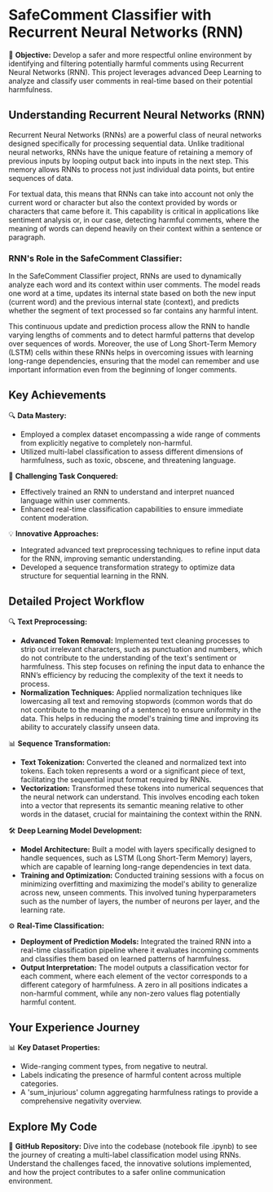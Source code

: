 
# SafeComment Classifier with Recurrent Neural Networks (RNN)

🎯 **Objective:** Develop a safer and more respectful online environment by identifying and filtering potentially harmful comments using Recurrent Neural Networks (RNN). This project leverages advanced Deep Learning to analyze and classify user comments in real-time based on their potential harmfulness.

## Understanding Recurrent Neural Networks (RNN)

Recurrent Neural Networks (RNNs) are a powerful class of neural networks designed specifically for processing sequential data. Unlike traditional neural networks, RNNs have the unique feature of retaining a memory of previous inputs by looping output back into inputs in the next step. This memory allows RNNs to process not just individual data points, but entire sequences of data.

For textual data, this means that RNNs can take into account not only the current word or character but also the context provided by words or characters that came before it. This capability is critical in applications like sentiment analysis or, in our case, detecting harmful comments, where the meaning of words can depend heavily on their context within a sentence or paragraph.

### RNN's Role in the SafeComment Classifier:

In the SafeComment Classifier project, RNNs are used to dynamically analyze each word and its context within user comments. The model reads one word at a time, updates its internal state based on both the new input (current word) and the previous internal state (context), and predicts whether the segment of text processed so far contains any harmful intent. 

This continuous update and prediction process allow the RNN to handle varying lengths of comments and to detect harmful patterns that develop over sequences of words. Moreover, the use of Long Short-Term Memory (LSTM) cells within these RNNs helps in overcoming issues with learning long-range dependencies, ensuring that the model can remember and use important information even from the beginning of longer comments.

## Key Achievements

🔍 **Data Mastery:**
  - Employed a complex dataset encompassing a wide range of comments from explicitly negative to completely non-harmful.
  - Utilized multi-label classification to assess different dimensions of harmfulness, such as toxic, obscene, and threatening language.

🌟 **Challenging Task Conquered:**
  - Effectively trained an RNN to understand and interpret nuanced language within user comments.
  - Enhanced real-time classification capabilities to ensure immediate content moderation.

💡 **Innovative Approaches:**
  - Integrated advanced text preprocessing techniques to refine input data for the RNN, improving semantic understanding.
  - Developed a sequence transformation strategy to optimize data structure for sequential learning in the RNN.

## Detailed Project Workflow

🔍 **Text Preprocessing:**
  - **Advanced Token Removal:** Implemented text cleaning processes to strip out irrelevant characters, such as punctuation and numbers, which do not contribute to the understanding of the text's sentiment or harmfulness. This step focuses on refining the input data to enhance the RNN’s efficiency by reducing the complexity of the text it needs to process.
  - **Normalization Techniques:** Applied normalization techniques like lowercasing all text and removing stopwords (common words that do not contribute to the meaning of a sentence) to ensure uniformity in the data. This helps in reducing the model's training time and improving its ability to accurately classify unseen data.

📊 **Sequence Transformation:**
  - **Text Tokenization:** Converted the cleaned and normalized text into tokens. Each token represents a word or a significant piece of text, facilitating the sequential input format required by RNNs.
  - **Vectorization:** Transformed these tokens into numerical sequences that the neural network can understand. This involves encoding each token into a vector that represents its semantic meaning relative to other words in the dataset, crucial for maintaining the context within the RNN.

🛠️ **Deep Learning Model Development:**
  - **Model Architecture:** Built a model with layers specifically designed to handle sequences, such as LSTM (Long Short-Term Memory) layers, which are capable of learning long-range dependencies in text data.
  - **Training and Optimization:** Conducted training sessions with a focus on minimizing overfitting and maximizing the model's ability to generalize across new, unseen comments. This involved tuning hyperparameters such as the number of layers, the number of neurons per layer, and the learning rate.

⚙️ **Real-Time Classification:**
  - **Deployment of Prediction Models:** Integrated the trained RNN into a real-time classification pipeline where it evaluates incoming comments and classifies them based on learned patterns of harmfulness.
  - **Output Interpretation:** The model outputs a classification vector for each comment, where each element of the vector corresponds to a different category of harmfulness. A zero in all positions indicates a non-harmful comment, while any non-zero values flag potentially harmful content.

## Your Experience Journey

📊 **Key Dataset Properties:**
  - Wide-ranging comment types, from negative to neutral.
  - Labels indicating the presence of harmful content across multiple categories.
  - A 'sum_injurious' column aggregating harmfulness ratings to provide a comprehensive negativity overview.

## Explore My Code

🔗 **GitHub Repository:** Dive into the codebase (notebook file .ipynb) to see the journey of creating a multi-label classification model using RNNs. Understand the challenges faced, the innovative solutions implemented, and how the project contributes to a safer online communication environment.
